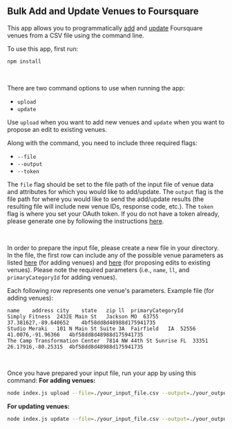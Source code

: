 ## Bulk Add and Update Venues to Foursquare

This app allows you to programmatically [add](https://developer.foursquare.com/docs/api/venues/add) and [update](https://developer.foursquare.com/docs/api/venues/proposededit) Foursquare venues from a CSV file using the command line. 

To use this app, first run:  
```bash
npm install
```

<br>

There are two command options to use when running the app:
* `upload`
* `update`

Use `upload` when you want to add new venues and `update` when you want to propose an edit to existing venues.


Along with the command, you need to include three required flags:
* `--file`
* `--output`
* `--token`


The `file` flag should be set to the file path of the input file of venue data and attributes for which you would like to add/update. The `output` flag is the file path for where you would like to send the add/update results (the resulting file will include new venue IDs, response code, etc.). The `token` flag is where you set your OAuth token. If you do not have a token already, please generate one by following the instructions [here](https://developer.foursquare.com/docs/api/configuration/authentication). 

<br>

In order to prepare the input file, please create a new file in your directory. In the file, the first row can include any of the possible venue parameters as listed [here](https://developer.foursquare.com/docs/api/venues/add) (for adding venues) and [here](https://developer.foursquare.com/docs/api/venues/proposededit) (for proposing edits to existing venues). Please note the required parameters (i.e., `name`, `ll`, and `primaryCategoryId` for adding venues).

Each following row represents one venue's parameters. Example file (for adding venues):

```
name	address	city	state	zip	ll	primaryCategoryId
Simply Fitness	2432E Main St	Jackson	MO	63755	37.381627,-89.640652	4bf58dd8d48988d175941735   
Studio Meraki	101 N Main St Suite 3A	Fairfield	IA	52556	41.0076,-91.96366	4bf58dd8d48988d175941735
The Camp Transformation Center	7814 NW 44th St	Sunrise	FL	33351	26.17916,-80.25315	4bf58dd8d48988d175941735
```

<br>


Once you have prepared your input file, run your app by using this command:
**For adding venues:**
```bash
node index.js upload --file=./your_input_file.csv --output=./your_output_file --token=your_token
```

**For updating venues:**
```bash
node index.js update --file=./your_input_file.csv --output=./your_output_file --token=your_token
```

<br>

